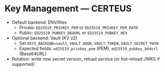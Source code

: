 # Key Management — CERTEUS

- Default backend: ENV/files
  - Private: `ED25519_PRIVKEY_PEM` or `ED25519_PRIVKEY_PEM_PATH`
  - Public: `ED25519_PUBKEY_B64URL` or `ED25519_PUBKEY_HEX`
- Optional backend: Vault (KV v2)
  - Set `KEYS_BACKEND=vault`, `VAULT_ADDR`, `VAULT_TOKEN`, `VAULT_SECRET_PATH`
  - Expected fields: `ed25519_privkey_pem` (PEM), `ed25519_pubkey_b64url` (Base64URL)
- Rotation: write new secret version, reload service (or hot-reload JWKS if supported)
